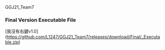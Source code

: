 GGJ21_Team7

### Final Version Executable File ###
[我沒有右鍵v1.0] (https://github.com/L1247/GGJ21_Team7/releases/download/Final/_Executable.zip)
